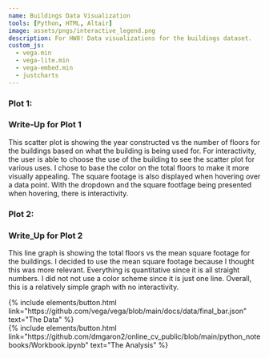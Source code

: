 ```yaml
---
name: Buildings Data Visualization
tools: [Python, HTML, Altair]
image: assets/pngs/interactive_legend.png
description: For HW8! Data visualizations for the buildings dataset.
custom_js:
  - vega.min
  - vega-lite.min
  - vega-embed.min
  - justcharts
---
```



### Plot 1:

<vegachart schema-url="{{ site.baseurl }}/assets/json/final_bar.json" style="width: 100%"></vegachart>

### Write-Up for Plot 1

This scatter plot is showing the year constructed vs the number of floors for the buildings based on what the building is being used for. For interactivity, the user is able to choose the use of the building to see the scatter plot for various uses. I chose to base the color on the total floors to make it more visually appealing. The square footage is also displayed when hovering over a data point. With the dropdown and the square footfage being presented when hovering, there is interactivity. 

### Plot 2:

<vegachart schema-url="{{ site.baseurl }}/assets/json/chart2.json" style="width: 100%"></vegachart>

### Write_Up for Plot 2

This line graph is showing the total floors vs the mean square footage for the buildings. I decided to use the mean square footage because I thought this was more relevant. Everything is quantitative since it is all straight numbers. I did not not use a color scheme since it is just one line. Overall, this is a relatively simple graph with no interactivity.


<div class="left">
{% include elements/button.html link="https://github.com/vega/vega/blob/main/docs/data/final_bar.json" text="The Data" %}
</div>

<div class="right">
{% include elements/button.html link="https://github.com/dmgaron2/online_cv_public/blob/main/python_notebooks/Workbook.ipynb" text="The Analysis" %}
</div>

